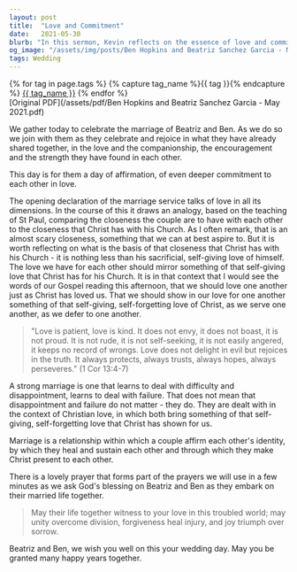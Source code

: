 ```yaml
---
layout: post
title:  "Love and Commitment"
date:   2021-05-30
blurb: "In this sermon, Kevin reflects on the essence of love and commitment in the context of marriage, drawing parallels between the bond of a couple and the relationship between Christ and his Church. He emphasizes the importance of self-giving love, as taught by St. Paul, and the qualities of patience, kindness, and perseverance that underpin a strong marriage. The sermon concludes with a prayer for the newlyweds, Beatriz and Ben, wishing them a life filled with unity, forgiveness, and joy."
og_image: "/assets/img/posts/Ben Hopkins and Beatriz Sanchez Garcia - May 2021.png"
tags: Wedding
---    
```

<div class="tag-pills">
  {% for tag in page.tags %}
    {% capture tag_name %}{{ tag }}{% endcapture %}
    <a href="{{ site.baseurl }}/tag/{{ tag_name }}" class="tag-pill">{{ tag_name }}</a>
  {% endfor %}
</div>
[Original PDF](/assets/pdf/Ben Hopkins and Beatriz Sanchez Garcia - May 2021.pdf)

We gather today to celebrate the marriage of Beatriz and Ben. As we do so we join with them as they celebrate and rejoice in what they have already shared together, in the love and the companionship, the encouragement and the strength they have found in each other.

This day is for them a day of affirmation, of even deeper commitment to each other in love.

The opening declaration of the marriage service talks of love in all its dimensions. In the course of this it draws an analogy, based on the teaching of St Paul, comparing the closeness the couple are to have with each other to the closeness that Christ has with his Church. As I often remark, that is an almost scary closeness, something that we can at best aspire to. But it is worth reflecting on what is the basis of that closeness that Christ has with his Church - it is nothing less than his sacrificial, self-giving love of himself. The love we have for each other should mirror something of that self-giving love that Christ has for his Church. It is in that context that I would see the words of our Gospel reading this afternoon, that we should love one another just as Christ has loved us. That we should show in our love for one another something of that self-giving, self-forgetting love of Christ, as we serve one another, as we defer to one another.

> "Love is patient, love is kind. It does not envy, it does not boast, it is not proud. It is not rude, it is not self-seeking, it is not easily angered, it keeps no record of wrongs. Love does not delight in evil but rejoices in the truth. It always protects, always trusts, always hopes, always perseveres." (1 Cor 13:4-7)

A strong marriage is one that learns to deal with difficulty and disappointment, learns to deal with failure. That does not mean that disappointment and failure do not matter - they do. They are dealt with in the context of Christian love, in which both bring something of that self-giving, self-forgetting love that Christ has shown for us.

Marriage is a relationship within which a couple affirm each other's identity, by which they heal and sustain each other and through which they make Christ present to each other.

There is a lovely prayer that forms part of the prayers we will use in a few minutes as we ask God's blessing on Beatriz and Ben as they embark on their married life together.

> May their life together witness to your love in this troubled world; may unity overcome division, forgiveness heal injury, and joy triumph over sorrow.

Beatriz and Ben, we wish you well on this your wedding day. May you be granted many happy years together.

